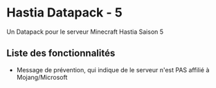 # Hastia Datapack - 5
Un Datapack pour le serveur Minecraft Hastia Saison 5

## Liste des fonctionnalités
- Message de prévention, qui indique de le serveur n'est PAS affilié à Mojang/Microsoft